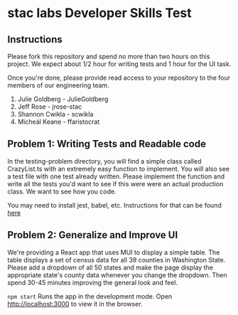# stac labs Developer Skills Test

## Instructions
Please fork this repository and spend no more than two hours on this project. We expect 
about 1/2 hour for writing tests and 1 hour for the UI task.

Once you're done, please provide read access to your repository to the four members of our 
engineering team.
<ol>
    <li> Julie Goldberg - JulieGoldberg
    <li> Jeff Rose - jrose-stac
    <li> Shannon Cwikla - scwikla
    <li> Micheál Keane - ffaristocrat
</ol>

## Problem 1: Writing Tests and Readable code

In the testing-problem directory, you will find a simple class called CrazyList.ts 
with an extremely easy function to implement. You will also see a test file
with one test already written. Please implement the function and write all 
the tests you'd want to see if this were were an actual production class. 
We want to see how you code.

You may need to install jest, babel, etc. Instructions for that can be
found [here](https://jestjs.io/docs/getting-started#using-typescript)

## Problem 2: Generalize and Improve UI

We're providing a React app that uses MUI to display a simple table. The
table displays a set of census data for all 39 counties in Washington
State. Please add a dropdown of all 50 states and make the page display the
appropriate state's county data whenever you change the dropdown. Then spend 
30-45 minutes improving the general look and feel. 

`npm start`
Runs the app in the development mode.
Open [http://localhost:3000](http://localhost:3000) to view it in the browser.
